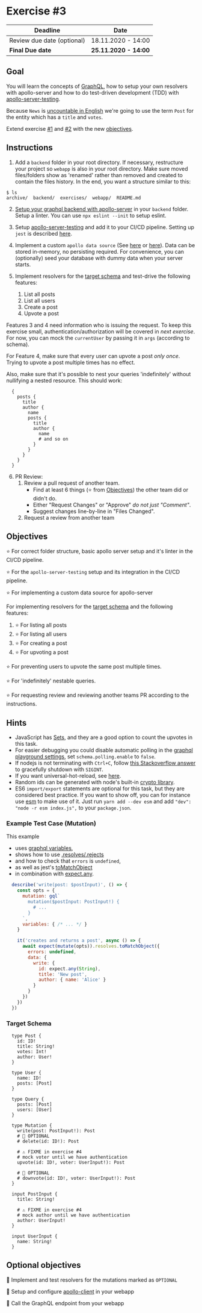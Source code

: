 # Exercise #3

| Deadline                   | Date                   |
| -------------------------- | ---------------------- |
| Review due date (optional) | 18.11.2020 - 14:00     |
| **Final Due date**         | **25.11.2020 - 14:00** |

## Goal

You will learn the concepts of [GraphQL](https://graphql.org/), how to setup your own resolvers with apollo-server and how to do test-driven development (TDD) with [apollo-server-testing](https://www.apollographql.com/docs/apollo-server/testing/testing/).

Because `News` is [uncountable in English](https://www.espressoenglish.net/is-news-singular-or-plural/#:~:text=The%20word%20%E2%80%9Cnews%E2%80%9D%20in%20English,never%20use%20a%20or%20an.) we're going
to use the term `Post` for the entity which has a `title` and `votes`.

Extend exercise [#1](../1) and [#2](../2) with the new [objectives](#objectives).

## Instructions

1. Add a `backend` folder in your root directory. If necessary, restructure your project so `webapp` is also in your root directory. Make sure moved files/folders show as 'renamed' rather than removed and created to contain the files history. In the end, you want a structure similar to this:

```console
$ ls
archive/  backend/  exercises/  webapp/  README.md
```

2. [Setup your graphql backend with apollo-server](https://www.apollographql.com/docs/apollo-server/getting-started/) in your `backend` folder. Setup a linter. You can use `npx eslint --init` to setup eslint.

3. Setup [apollo-server-testing](https://www.apollographql.com/docs/apollo-server/testing/testing/) and add it to your CI/CD pipeline. Setting up `jest` is described [here](https://jestjs.io/docs/en/getting-started#generate-a-basic-configuration-file).

4. Implement a custom `apollo data source` (See [here](https://www.apollographql.com/docs/apollo-server/data/data-sources/) or [here](https://www.apollographql.com/blog/a-deep-dive-on-apollo-data-sources/)). Data can be stored in-memory, no persisting required. For convenience, you can (optionally) seed your database with dummy data when your server starts.

5. Implement resolvers for the [target schema](#target-schema) and test-drive the following features:
   1. List all posts
   2. List all users
   3. Create a post
   4. Upvote a post

Features 3 and 4 need information who is issuing the request. To keep this exercise small, authentication/authorization will be covered in *next exercise*. For now, you can mock the `currentUser` by passing it in `args` (according to schema).

For Feature 4, make sure that every user can upvote a post *only once*. Trying to upvote a post multiple times has no effect.

Also, make sure that it's possible to nest your queries 'indefinitely' without nullifying a nested resource. This should work:
```gql
  {
    posts {
      title
      author {
        name
        posts {
          title
          author {
            name
            # and so on
          }
        }
      }
    }
  }
```

6. PR Review:
   1. Review a pull request of another team.
      * Find at least 6 things (:star: from [Objectives](#objectives)) the other team did or didn't do.
      * Either "Request Changes" or "Approve" *do not just "Comment"*.
      * Suggest changes line-by-line in "Files Changed".
   2. Request a review from another team

## Objectives

:star: For correct folder structure, basic apollo server setup and it's linter in the CI/CD pipeline.

:star: For the `apollo-server-testing` setup and its integration in the CI/CD pipeline.

:star: For implementing a custom data source for apollo-server

For implementing resolvers for the [target schema](#target-schema) and the following features:
1. :star: For listing all posts
2. :star: For listing all users
3. :star: For creating a post
4. :star: For upvoting a post

:star: For preventing users to upvote the same post multiple times.

:star: For 'indefinitely' nestable queries.

:star: For requesting review and reviewing another teams PR according to the instructions.


## Hints

* JavaScript has [Sets](https://developer.mozilla.org/en-US/docs/Web/JavaScript/Reference/Global_Objects/Set), and they are a good option to count the upvotes in this task.
* For easier debugging you could disable automatic polling in the [graphql playground settings](https://www.apollographql.com/docs/apollo-server/testing/graphql-playground/#configuring-playground), set `schema.polling.enable` to `false`.
* If nodejs is not terminating with `Ctrl+C`, follow [this Stackoverflow answer](https://stackoverflow.com/a/53535316) to gracefully shutdown with `SIGINT`.
* If you want universal-hot-reload, see [here](https://github.com/yusinto/universal-hot-reload).
* Random ids can be generated with node's built-in [crypto library](https://stackoverflow.com/a/40191779).
* ES6 `import/export` statements are optional for this task, but they are considered best practice. If you want to show off, you can for instance use [esm](https://github.com/standard-things/esm) to make use of it. Just run `yarn add --dev esm` and add `"dev": "node -r esm index.js",` to your `package.json`.

### Example Test Case (Mutation)

This example

* uses [graphql variables](https://graphql.org/learn/queries/#variables),
* shows how to use [.resolves/.rejects](https://jestjs.io/docs/en/asynchronous#resolves--rejects)
* and how to check that `errors` is `undefined`,
* as well as jest's [toMatchObject](https://jestjs.io/docs/en/expect#tomatchobjectobject)
* in combination with [expect.any](https://jestjs.io/docs/en/expect#expectanyconstructor).

```js
  describe('write(post: $postInput)', () => {
    const opts = {
      mutation: gql`
        mutation($postInput: PostInput!) {
          # ...
        }
      `,
      variables: { /* ... */ }
    }

    it('creates and returns a post', async () => {
      await expect(mutate(opts)).resolves.toMatchObject({
        errors: undefined,
        data: {
          write: {
            id: expect.any(String),
            title: 'New post',
            author: { name: 'Alice' }
          }
        }
      })
    })
  })
```


### Target Schema

```gql
  type Post {
    id: ID!
    title: String!
    votes: Int!
    author: User!
  }

  type User {
    name: ID!
    posts: [Post]
  }

  type Query {
    posts: [Post]
    users: [User]
  }

  type Mutation {
    write(post: PostInput!): Post
    # 🚀 OPTIONAL
    # delete(id: ID!): Post

    # ⚠️ FIXME in exercise #4
    # mock voter until we have authentication
    upvote(id: ID!, voter: UserInput!): Post

    # 🚀 OPTIONAL
    # downvote(id: ID!, voter: UserInput!): Post
  }

  input PostInput {
    title: String!

    # ⚠️ FIXME in exercise #4
    # mock author until we have authentication
    author: UserInput!
  }

  input UserInput {
    name: String!
  }

```

## Optional objectives

:rocket: Implement and test resolvers for the mutations marked as `OPTIONAL`

:rocket: Setup and configure [apollo-client](https://apollo.vuejs.org/guide/installation.html#vue-cli-plugin) in your webapp

:rocket: Call the GraphQL endpoint from your webapp
